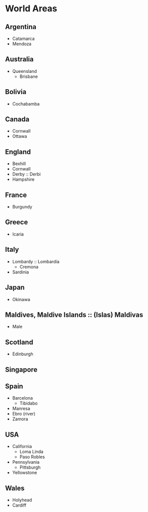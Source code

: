 # World Areas

## Argentina
* Catamarca
* Mendoza

## Australia
* Queensland
    * Brisbane

## Bolivia
* Cochabamba

## Canada
* Cornwall
* Ottawa

## England
* Bexhill
* Cornwall
* Derby :: Derbi
* Hampshire

## France
* Burgundy

## Greece
* Icaria

## Italy
* Lombardy :: Lombardía
    * Cremona
* Sardinia

## Japan
* Okinawa

## Maldives, Maldive Islands :: (Islas) Maldivas
* Male

## Scotland
* Edinburgh

## Singapore

## Spain
* Barcelona
    * Tibidabo
* Manresa
* Ebro (river)
* Zamora

## USA
* California
    * Loma Linda
    * Paso Robles
* Pennsylvania
    * Pittsburgh
* Yellowstone

## Wales
* Holyhead
* Cardiff
